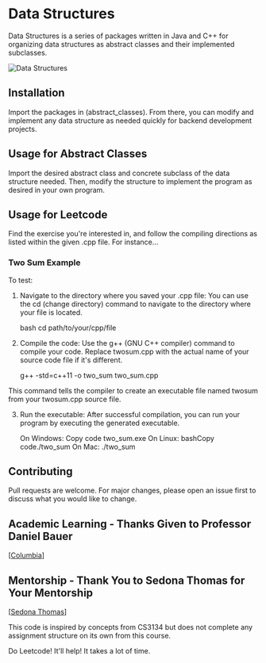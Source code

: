 # Data Structures

Data Structures is a series of packages written in Java and C++ for organizing 
data structures as abstract classes and their implemented subclasses.

![Data Structures]([(images/data_structs_image_1.jpeg))

## Installation

Import the packages in (abstract_classes). From there, you can modify and 
implement any data structure as needed quickly for backend development projects. 

## Usage for Abstract Classes

Import the desired abstract class and concrete subclass of the data structure 
needed. Then, modify the structure to implement the program as desired in 
your own program.

## Usage for Leetcode

Find the exercise you're interested in, and follow the compiling directions as 
listed within the given .cpp file. For instance...

### Two Sum Example

To test:

1. Navigate to the directory where you saved your .cpp file: 
You can use the cd (change directory) command to navigate to 
the directory where your file is located.

    bash cd path/to/your/cpp/file

2. Compile the code: Use the g++ (GNU C++ compiler) command to compile your code. 
Replace twosum.cpp with the actual name of your source code file if it's different.

    g++ -std=c++11 -o two_sum two_sum.cpp

This command tells the compiler to create an 
executable file named twosum from your twosum.cpp source file.

3. Run the executable: After successful compilation, 
you can run your program by executing the generated executable.

    On Windows: Copy code two_sum.exe
    On Linux: bashCopy code./two_sum
    On Mac: ./two_sum

## Contributing

Pull requests are welcome. For major changes, please open an issue first
to discuss what you would like to change.

## Academic Learning - Thanks Given to Professor Daniel Bauer

[[Columbia](http://www.cs.columbia.edu/~bauer/cs3134-f15/index.html)]

## Mentorship - Thank You to Sedona Thomas for Your Mentorship

[[Sedona Thomas](http://www.columbia.edu/~snt2127/)]

This code is inspired by concepts from CS3134 but does not complete any 
assignment structure on its own from this course.

Do Leetcode! It'll help! It takes a lot of time.
